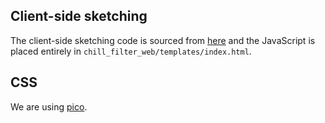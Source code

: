 ## Client-side sketching

The client-side sketching code is sourced from
[here](https://github.com/sourmash-bio/branchwater/tree/main/app/static)
and the JavaScript is placed entirely in
`chill_filter_web/templates/index.html`.

## CSS

We are using [pico](https://picocss.com/docs).

